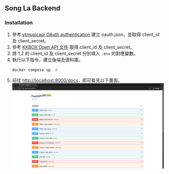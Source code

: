 ## Song La Backend

### Installation
1. 參考 [ytmusicapi OAuth authentication](https://ytmusicapi.readthedocs.io/en/stable/setup/oauth.html) 建立 oauth.json，並取得 client_id 及 client_secret。
2. 參考 [KKBOX Open API 文件](https://docs-en.kkbox.codes/docs#overview--step-1-create-the-application-client-id-and-client-secret) 取得 client_id 及 client_secret。
3. 將 1,2 的 client_id 及 client_secret 分別填入 `.env` 的對應變數。
4. 執行以下指令，建立後端及資料庫。
   ```sh
   docker compose up -d
   ```
5. 前往 <http://localhost:8000/docs>，即可看見以下畫面。
   ![api docs](images/screenshot.png)